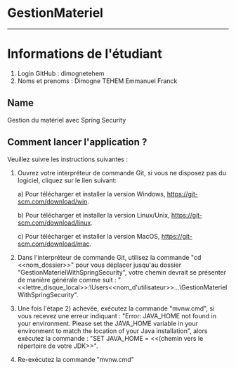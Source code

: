 # GestionMateriel

***

# Informations de l'étudiant
1) Login GitHub : dimognetehem
2) Noms et prenoms : Dimogne TEHEM Emmanuel Franck

## Name
Gestion du matériel avec Spring Security

## Comment lancer l'application ?
Veuillez suivre les instructions suivantes : 
  1) Ouvrez votre interpréteur de commande Git, si vous ne disposez pas du logiciel, cliquez sur le lien suivant:

      a) Pour télécharger et installer la version Windows, https://git-scm.com/download/win.
    
      b) Pour télécharger et installer la version Linux/Unix, https://git-scm.com/download/linux.
    
      c) Pour télécharger et installer la version MacOS, https://git-scm.com/download/mac.
    
      
  2) Dans l'interpréteur de commande Git, utilisez la commande "cd <<nom_dossier>>" pour vous déplacer jusqu'au dossier "GestionMaterielWithSpringSecurity", votre chemin devrait se présenter de manière générale comme suit : "<<lettre_disque_local>>:\Users\<<nom_d'utilisateur>>\...\GestionMaterielWithSpringSecurity".
  
  3) Une fois l'étape 2) achevée, exécutez la commande "mvnw.cmd", si vous recevez une erreur indiquant : "Error: JAVA_HOME not found in your environment. Please set the JAVA_HOME variable in your environment to match the location of your Java installation", alors exécutez la commande : "SET JAVA_HOME = <<(chemin vers le répertoire de votre JDK>>".
   
  4) Re-exécutez la commande "mvnw.cmd" 
